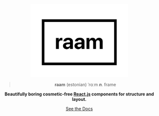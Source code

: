 <p align="center">
  <a href="https://raam.joebell.co.uk" rel="nofollow">
    <img src="packages/docs/public/img/logo-readme.png" alt="raam" title="raam" width="320">
  </a>
</p>

<blockquote>
  <p align="center"><strong>raam</strong> (estonian) ˈrɑːm <em><strong>n</strong>.</em> frame</p>
</blockquote>

<p align="center">
  <b>
    Beautifully boring cosmetic-free <a href="https://reactjs.org/" rel="nofollow">React.js</a> components for structure and layout.
  </b>
</p>

<p align="center"><a href="https://raam.joebell.co.uk" rel="nofollow">See the Docs</a></p>
